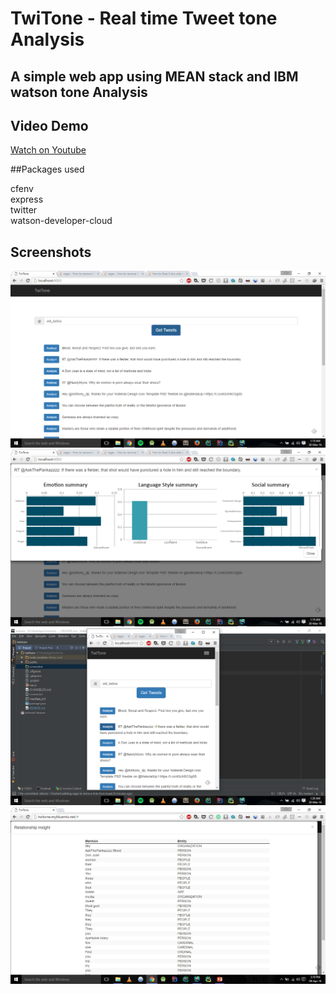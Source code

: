 # TwiTone - Real time Tweet tone Analysis
## A simple web app using MEAN stack and IBM watson tone Analysis 

## Video Demo

[Watch on Youtube](https://youtu.be/WCttyQcmEck)

##Packages used 


cfenv <br>
express <br>
twitter <br>
watson-developer-cloud <br>

## Screenshots

![Phone Screenshot](screenshot/shot1.png?raw=true)
![Phone Screenshot](screenshot/shot2.png?raw=true)
![Phone Screenshot](screenshot/shot3.png?raw=true)
![Phone Screenshot](screenshot/shot4.png?raw=true)